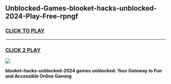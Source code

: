 
## Unblocked-Games-blooket-hacks-unblocked-2024-Play-Free-rpngf
<h3>
<a href="https://premium76.site?title=blooket-hacks-unblocked-2024&ref=23A">CLICK TO PLAY</a></h3>
<hr>

<h3>
<a href="https://premium76.site?title=blooket-hacks-unblocked-2024&ref=23A">CLICK 2 PLAY</a>
  
</h3>

<a href="https://premium76.site?title=blooket-hacks-unblocked-2024&ref=23A"><img src="https://clearcache.store/games.png"></a>


**blooket-hacks-unblocked-2024 games unblocked: Your Gateway to Fun and Accessible Online Gaming**

